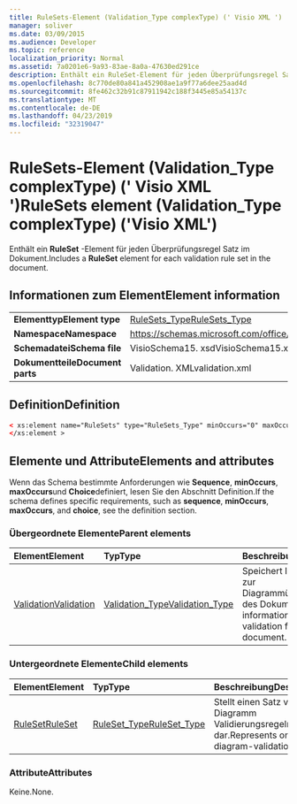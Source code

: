 ```yaml
---
title: RuleSets-Element (Validation_Type complexType) (' Visio XML ')
manager: soliver
ms.date: 03/09/2015
ms.audience: Developer
ms.topic: reference
localization_priority: Normal
ms.assetid: 7a0201e6-9a93-83ae-8a0a-47630ed291ce
description: Enthält ein RuleSet-Element für jeden Überprüfungsregel Satz im Dokument.
ms.openlocfilehash: 8c770de80a841a452908ae1a9f77a6dee25aad4d
ms.sourcegitcommit: 8fe462c32b91c87911942c188f3445e85a54137c
ms.translationtype: MT
ms.contentlocale: de-DE
ms.lasthandoff: 04/23/2019
ms.locfileid: "32319047"
---
```

# <a name="rulesets-element-validationtype-complextype-visio-xml"></a><span data-ttu-id="0c05a-103">RuleSets-Element (Validation_Type complexType) (' Visio XML ')</span><span class="sxs-lookup"><span data-stu-id="0c05a-103">RuleSets element (Validation_Type complexType) ('Visio XML')</span></span>

<span data-ttu-id="0c05a-104">Enthält ein **RuleSet** -Element für jeden Überprüfungsregel Satz im Dokument.</span><span class="sxs-lookup"><span data-stu-id="0c05a-104">Includes a **RuleSet** element for each validation rule set in the document.</span></span> 
  
## <a name="element-information"></a><span data-ttu-id="0c05a-105">Informationen zum Element</span><span class="sxs-lookup"><span data-stu-id="0c05a-105">Element information</span></span>

|||
|:-----|:-----|
|<span data-ttu-id="0c05a-106">**Elementtyp**</span><span class="sxs-lookup"><span data-stu-id="0c05a-106">**Element type**</span></span> <br/> |[<span data-ttu-id="0c05a-107">RuleSets_Type</span><span class="sxs-lookup"><span data-stu-id="0c05a-107">RuleSets_Type</span></span>](rulesets_type-complextypevisio-xml.md) <br/> |
|<span data-ttu-id="0c05a-108">**Namespace**</span><span class="sxs-lookup"><span data-stu-id="0c05a-108">**Namespace**</span></span> <br/> |https://schemas.microsoft.com/office/visio/2012/main  <br/> |
|<span data-ttu-id="0c05a-109">**Schemadatei**</span><span class="sxs-lookup"><span data-stu-id="0c05a-109">**Schema file**</span></span> <br/> |<span data-ttu-id="0c05a-110">VisioSchema15. xsd</span><span class="sxs-lookup"><span data-stu-id="0c05a-110">VisioSchema15.xsd</span></span>  <br/> |
|<span data-ttu-id="0c05a-111">**Dokumentteile**</span><span class="sxs-lookup"><span data-stu-id="0c05a-111">**Document parts**</span></span> <br/> |<span data-ttu-id="0c05a-112">Validation. XML</span><span class="sxs-lookup"><span data-stu-id="0c05a-112">validation.xml</span></span>  <br/> |
   
## <a name="definition"></a><span data-ttu-id="0c05a-113">Definition</span><span class="sxs-lookup"><span data-stu-id="0c05a-113">Definition</span></span>

```XML
< xs:element name="RuleSets" type="RuleSets_Type" minOccurs="0" maxOccurs="1" >
</xs:element >
```

## <a name="elements-and-attributes"></a><span data-ttu-id="0c05a-114">Elemente und Attribute</span><span class="sxs-lookup"><span data-stu-id="0c05a-114">Elements and attributes</span></span>

<span data-ttu-id="0c05a-115">Wenn das Schema bestimmte Anforderungen wie **Sequence**, **minOccurs**, **maxOccurs**und **Choice**definiert, lesen Sie den Abschnitt Definition.</span><span class="sxs-lookup"><span data-stu-id="0c05a-115">If the schema defines specific requirements, such as **sequence**, **minOccurs**, **maxOccurs**, and **choice**, see the definition section.</span></span> 
  
### <a name="parent-elements"></a><span data-ttu-id="0c05a-116">Übergeordnete Elemente</span><span class="sxs-lookup"><span data-stu-id="0c05a-116">Parent elements</span></span>

|<span data-ttu-id="0c05a-117">**Element**</span><span class="sxs-lookup"><span data-stu-id="0c05a-117">**Element**</span></span>|<span data-ttu-id="0c05a-118">**Typ**</span><span class="sxs-lookup"><span data-stu-id="0c05a-118">**Type**</span></span>|<span data-ttu-id="0c05a-119">**Beschreibung**</span><span class="sxs-lookup"><span data-stu-id="0c05a-119">**Description**</span></span>|
|:-----|:-----|:-----|
|[<span data-ttu-id="0c05a-120">Validation</span><span class="sxs-lookup"><span data-stu-id="0c05a-120">Validation</span></span>](validation-elementvisio-xml.md) <br/> |[<span data-ttu-id="0c05a-121">Validation_Type</span><span class="sxs-lookup"><span data-stu-id="0c05a-121">Validation_Type</span></span>](validation_type-complextypevisio-xml.md) <br/> |<span data-ttu-id="0c05a-122">Speichert Informationen zur Diagrammüberprüfung des Dokuments.</span><span class="sxs-lookup"><span data-stu-id="0c05a-122">Stores information about diagram validation for the document.</span></span>  <br/> |
   
### <a name="child-elements"></a><span data-ttu-id="0c05a-123">Untergeordnete Elemente</span><span class="sxs-lookup"><span data-stu-id="0c05a-123">Child elements</span></span>

|<span data-ttu-id="0c05a-124">**Element**</span><span class="sxs-lookup"><span data-stu-id="0c05a-124">**Element**</span></span>|<span data-ttu-id="0c05a-125">**Typ**</span><span class="sxs-lookup"><span data-stu-id="0c05a-125">**Type**</span></span>|<span data-ttu-id="0c05a-126">**Beschreibung**</span><span class="sxs-lookup"><span data-stu-id="0c05a-126">**Description**</span></span>|
|:-----|:-----|:-----|
|[<span data-ttu-id="0c05a-127">RuleSet</span><span class="sxs-lookup"><span data-stu-id="0c05a-127">RuleSet</span></span>](ruleset-element-rulesets_type-complextypevisio-xml.md) <br/> |[<span data-ttu-id="0c05a-128">RuleSet_Type</span><span class="sxs-lookup"><span data-stu-id="0c05a-128">RuleSet_Type</span></span>](ruleset_type-complextypevisio-xml.md) <br/> |<span data-ttu-id="0c05a-129">Stellt einen Satz von Diagramm Validierungsregeln dar.</span><span class="sxs-lookup"><span data-stu-id="0c05a-129">Represents one set of diagram-validation rules.</span></span>  <br/> |
   
### <a name="attributes"></a><span data-ttu-id="0c05a-130">Attribute</span><span class="sxs-lookup"><span data-stu-id="0c05a-130">Attributes</span></span>

<span data-ttu-id="0c05a-131">Keine.</span><span class="sxs-lookup"><span data-stu-id="0c05a-131">None.</span></span>
  

